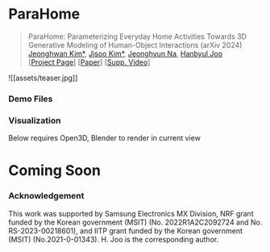 # ParaHome  
> ParaHome: Parameterizing Everyday Home Activities Towards 3D Generative Modeling of Human-Object Interactions (arXiv 2024)
> [Jeonghwan Kim*](https://hwansub.github.io), [Jisoo Kim*](https://jlogkim.github.io/), [Jeonghyun Na](https://nagooon.github.io/), [Hanbyul Joo](https://jhugestar.github.io/)  
\[[Project Page](https://jlogkim.github.io/parahome/)\] \[[Paper](somelink)\] \[[Supp. Video](https://www.youtube.com/embed/HeXqiK0eGec?si=mtAmctx0JHHYD6Ac)\]


![[assets/teaser.jpg]]


### Demo Files


### Visualization
Below requires Open3D, Blender to render in current view


# Coming Soon


### Acknowledgement
This work was supported by Samsung Electronics MX Division, NRF grant funded by the Korean government (MSIT) (No. 2022R1A2C2092724 and No. RS-2023-00218601), and IITP grant funded by the Korean government (MSIT) (No.2021-0-01343). H. Joo is the corresponding author.

```bibtex

```
